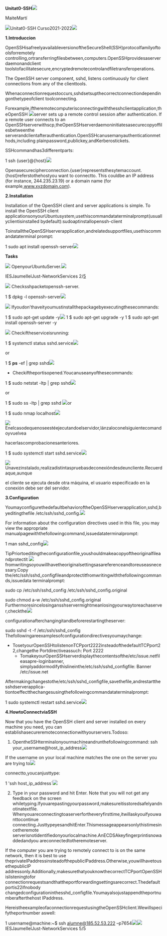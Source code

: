 ﻿**Unitat0-SSH![](Aspose.Words.a8580f72-fe80-44ac-8828-ca93dcca86d7.001.png)**

MaiteMartí

![](Aspose.Words.a8580f72-fe80-44ac-8828-ca93dcca86d7.002.png)Unitat0-SSH Curso2021-2022![](Aspose.Words.a8580f72-fe80-44ac-8828-ca93dcca86d7.003.png)

**1.Introduccion**

OpenSSHisafreelyavailableversionoftheSecureShell(SSH)protocolfamilyoftoolsforremotely controlling,ortransferringfilesbetween,computers.OpenSSHprovidesaserverdaemonandclient toolstofacilitatesecure,encryptedremotecontrolandfiletransferoperations.

The OpenSSH server component, sshd, listens continuously for client connections from any of the clienttools.

Whenaconnectionrequestoccurs,sshdsetsupthecorrectconnectiondependingonthetypeofclient toolconnecting.

Forexample,iftheremotecomputerisconnectingwiththesshclientapplication,theOpenSSH ![](Aspose.Words.a8580f72-fe80-44ac-8828-ca93dcca86d7.004.png)server sets up a remote control session after authentication. If a remote user connects to an OpenSSHserverwithscp,theOpenSSHserverdaemoninitiatesasecurecopyoffilesbetweenthe serverandclientafterauthentication.OpenSSHcanusemanyauthenticationmethods,including plainpassword,publickey,andKerberostickets.

SSHcommandhas3differentparts:

1 ssh {user}@{host}![](Aspose.Words.a8580f72-fe80-44ac-8828-ca93dcca86d7.005.png)

Openasecurecipherconnection.{user}representsthesytemaccount.{host}referstothehostyou want to connectto. This couldbe an IP address (for instance, 244.235.23.19) or a domain name (for example,www.xyzdomain.com).

**2.Installation**

Installation of the OpenSSH client and server applications is simple. To install the OpenSSH client applicationsonyourUbuntusystem,usethiscommandataterminalprompt(usuallyclientisinstalled bydefault):sudoaptinstallopenssh-client

ToinstalltheOpenSSHserverapplication,andrelatedsupportfiles,usethiscommandataterminal prompt:

1 sudo apt install openssh-server![](Aspose.Words.a8580f72-fe80-44ac-8828-ca93dcca86d7.006.png)

**Tasks**

![](Aspose.Words.a8580f72-fe80-44ac-8828-ca93dcca86d7.007.png) OpenyourUbuntuServer.![](Aspose.Words.a8580f72-fe80-44ac-8828-ca93dcca86d7.008.png)

IESJaumeIIelJust-NetworkServices 2/[5](#_page4_x69.87_y69.87)

![](Aspose.Words.a8580f72-fe80-44ac-8828-ca93dcca86d7.009.png) Checksshpacketopenssh-server.

1 $ dpkg -l openssh-server![](Aspose.Words.a8580f72-fe80-44ac-8828-ca93dcca86d7.010.png)

![](Aspose.Words.a8580f72-fe80-44ac-8828-ca93dcca86d7.011.png) Ifyoudon’thaveityoumustinstallthepackagebyexecutingthesecommands:

1  $ sudo apt-get update -y![](Aspose.Words.a8580f72-fe80-44ac-8828-ca93dcca86d7.012.png)
1  $ sudo apt-get upgrade -y
1  $ sudo apt-get install openssh-server -y

![](Aspose.Words.a8580f72-fe80-44ac-8828-ca93dcca86d7.013.png) Checkiftheserviceisrunning:

1 $ systemctl status sshd.service![](Aspose.Words.a8580f72-fe80-44ac-8828-ca93dcca86d7.014.png)

or

1 $ **ps** -ef | grep sshd![](Aspose.Words.a8580f72-fe80-44ac-8828-ca93dcca86d7.015.png)

- Checkiftheportisopened.Youcanuseanyofthesecommands:

1 $ sudo netstat -ltp | grep sshd![](Aspose.Words.a8580f72-fe80-44ac-8828-ca93dcca86d7.016.png)

or

1 $ sudo ss -ltp | grep sshd ![](Aspose.Words.a8580f72-fe80-44ac-8828-ca93dcca86d7.017.png)or

1 $ sudo nmap localhost![](Aspose.Words.a8580f72-fe80-44ac-8828-ca93dcca86d7.018.png)

![](Aspose.Words.a8580f72-fe80-44ac-8828-ca93dcca86d7.019.png) Enelcasodequenoseestéejecutandoelservidor,lánzaloconelsiguientecomandoyvuelvea

hacerlascomprobacionesanteriores.

1 $ sudo systemctl start sshd.service![](Aspose.Words.a8580f72-fe80-44ac-8828-ca93dcca86d7.020.png)

![](Aspose.Words.a8580f72-fe80-44ac-8828-ca93dcca86d7.021.png) Unavezinstalado,realizadistintaspruebasdeconexióndesdeuncliente.Recuerdaque,aunque

el cliente se ejecuta desde otra máquina, el usuario especificado en la conexión debe ser del servidor.

**3.Configuration**

YoumayconfigurethedefaultbehavioroftheOpenSSHserverapplication,sshd,byeditingthefile /etc/ssh/sshd\_config.![](Aspose.Words.a8580f72-fe80-44ac-8828-ca93dcca86d7.022.png)

For information about the configuration directives used in this file, you may view the appropriate manualpagewiththefollowingcommand,issuedataterminalprompt:

1 man sshd\_config![](Aspose.Words.a8580f72-fe80-44ac-8828-ca93dcca86d7.023.png)

TipPriortoeditingtheconfigurationfile,youshouldmakeacopyoftheoriginalfileandprotectit ![](Aspose.Words.a8580f72-fe80-44ac-8828-ca93dcca86d7.024.png)fromwritingsoyouwillhavetheoriginalsettingsasareferenceandtoreuseasnecessary.Copy the/etc/ssh/sshd\_configfileandprotectitfromwritingwiththefollowingcommands,issuedata terminalprompt:

sudo cp /etc/ssh/sshd\_config /etc/ssh/sshd\_config.original

sudo chmod a-w /etc/ssh/sshd\_config.original Furthermoresincelosingansshservermightmeanlosingyourwaytoreachaserver,checkthe![](Aspose.Words.a8580f72-fe80-44ac-8828-ca93dcca86d7.025.png)

configurationafterchangingitandbeforerestartingtheserver:

sudo sshd -t -f /etc/ssh/sshd\_config Thefollowingareexamplesofconfigurationdirectivesyoumaychange:

- TosetyourOpenSSHtolistenonTCPport2222insteadofthedefaultTCPport22,changethe Portdirectiveassuch: Port 2222
  - TomakeyourOpenSSHserverdisplaythecontentsofthe/etc/issue.netfileasapre-loginbanner, simplyaddormodifythislineinthe/etc/ssh/sshd\_configfile: Banner /etc/issue.net

Aftermakingchangestothe/etc/ssh/sshd\_configfile,savethefile,andrestartthesshdserverapplica- tiontoeffectthechangesusingthefollowingcommandataterminalprompt:

1 sudo systemctl restart sshd.service![](Aspose.Words.a8580f72-fe80-44ac-8828-ca93dcca86d7.026.png)

**4.HowtoConnectviaSSH**

Now that you have the OpenSSH client and server installed on every machine you need, you can establishasecureremoteconnectionwithyourservers.Todoso:

1. OpentheSSHterminalonyourmachineandrunthefollowingcommand: ssh your\_username@host\_ip\_address![](Aspose.Words.a8580f72-fe80-44ac-8828-ca93dcca86d7.022.png)

If the username on your local machine matches the one on the server you are trying to![](Aspose.Words.a8580f72-fe80-44ac-8828-ca93dcca86d7.027.png)

connectto,youcanjusttype:

1 'ssh host\_ip\_address`![](Aspose.Words.a8580f72-fe80-44ac-8828-ca93dcca86d7.028.png)

2. Type in your password and hit Enter. Note that you will not get any feedback on the screen whiletyping.Ifyouarepastingyourpassword,makesureitisstoredsafelyandnotinatextfile. Whenyouareconnectingtoaserverfortheveryfirsttime,itwillaskyouifyouwanttocontinue connecting.JusttypeyesandhitEnter.Thismessageappearsonlythistimesincetheremote serverisnotidentifiedonyourlocalmachine.AnECDSAkeyfingerprintisnowaddedandyou areconnectedtotheremoteserver.

If the computer you are trying to remotely connect to is on the same network, then it is best to use theprivateIPaddressinsteadofthepublicIPaddress.Otherwise,youwillhavetousethepublicIP addressonly.Additionally,makesurethatyouknowthecorrectTCPportOpenSSHislisteningtofor connectionrequestsandthattheportforwardingsettingsarecorrect.Thedefaultportis22ifnobody changedconfigurationinthesshd\_configfile.Youmayalsojustappendtheportnumberafterthehost IPaddress.

HereistheexampleofaconnectionrequestusingtheOpenSSHclient.Wewillspecifytheportnumber aswell:

1 username@machine:~$ ssh alumne@185.52.53.222 –p7654![](Aspose.Words.a8580f72-fe80-44ac-8828-ca93dcca86d7.029.png)![](Aspose.Words.a8580f72-fe80-44ac-8828-ca93dcca86d7.022.png)
IESJaumeIIelJust-NetworkServices 5/5
